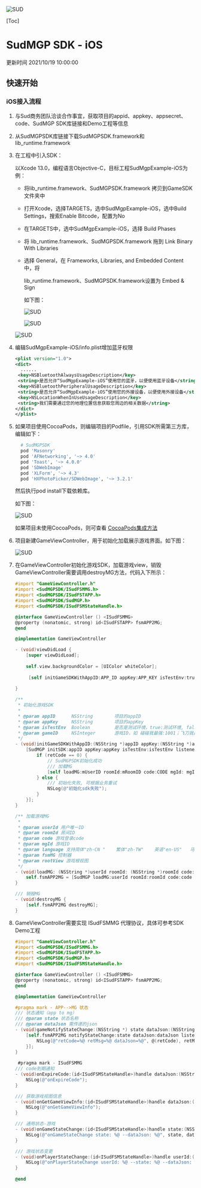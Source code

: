 ![SUD](../Resource/logo.png)

[Toc]

# SudMGP SDK - iOS

更新时间 2021/10/19 10:00:00

## 快速开始

### iOS接入流程

1. 与Sud商务团队洽谈合作事宜，获取项目的appid、appkey、appsecret、code、SudMGP SDK库链接和Demo工程等信息

2. 从SudMGPSDK库链接下载SudMGPSDK.framework和lib_runtime.framework

3. 在工程中引入SDK：

   以Xcode 13.0，编程语言Objective-C，目标工程SudMgpExample-iOS为例：

   - 将lib_runtime.framework、SudMGPSDK.framework 拷贝到GameSDK文件夹中

   - 打开Xcode，选择TARGETS，选中SudMgpExample-iOS，选中Build Settings，搜索Enable Bitcode，配置为No

   - 在TARGETS中，选中SudMgpExample-iOS，选择 Build Phases

   - 将 lib_runtime.framework、SudMGPSDK.framework 拖到 Link Binary With Libraries

   - 选择 General，在 Frameworks, Libraries, and Embedded Content 中，将

     lib_runtime.framework、SudMGPSDK.framework设置为 Embed & Sign

     如下图：

     ![SUD](../Resource/Client/bitcode.png)

     ![SUD](../Resource/Client/target.png)

   ![SUD](../Resource/Client/emed.png)

   

4. 编辑SudMgpExample-iOS/info.plist增加蓝牙权限

   ```xml
   <plist version="1.0">
   <dict>	
     ......
   	<key>NSBluetoothAlwaysUsageDescription</key>
   	<string>是否允许“SudMgpExample-iOS”使用您的蓝牙，以便使用蓝牙设备</string>
   	<key>NSBluetoothPeripheralUsageDescription</key>
   	<string>是否允许“SudMgpExample-iOS”使用您的外接设备，以便使用外接设备</string>
   	<key>NSLocationWhenInUseUsageDescription</key>
   	<string>我们需要通过您的地理位置信息获取您周边的相关数据</string>
   </dict>
   </plist>
   ```

   

5. 如果项目使用CocoaPods，则编辑项目的Podfile，引用SDK所需第三方库，编辑如下：

   ```ruby
     # SudMGPSDK
     pod 'Masonry'
     pod 'AFNetworking', '~> 4.0'
     pod 'Toast', '~> 4.0.0'
     pod 'SDWebImage'
     pod 'XLForm', '~> 4.3'
     pod 'HXPhotoPicker/SDWebImage', '~> 3.2.1'
   ```

   然后执行pod install下载依赖库。

   如下图：

   ![SUD](../Resource/Client/podfile.png)

   如果项目未使用CocoaPods，则可查看 [CocoaPods集成方法](https://cocoapods.org)

6. 项目新建GameViewController，用于初始化加载展示游戏界面。如下图：

   ![SUD](../Resource/Client/file.png)

7. 在GameViewController初始化游戏SDK，加载游戏view，销毁GameViewController需要调用destroyMG方法，代码入下所示：

   ```objective-c
   #import "GameViewController.h"
   #import <SudMGPSDK/ISudFSMMG.h>
   #import <SudMGPSDK/ISudFSTAPP.h>
   #import <SudMGPSDK/SudMGP.h>
   #import <SudMGPSDK/ISudFSMStateHandle.h>
   
   @interface GameViewController () <ISudFSMMG>
   @property (nonatomic, strong) id<ISudFSTAPP> fsmAPP2MG;
   @end
   
   @implementation GameViewController
   
   - (void)viewDidLoad {
       [super viewDidLoad];
       
       self.view.backgroundColor = [UIColor whiteColor];
       
     	[self initGameSDKWithAppID:APP_ID appKey:APP_KEY isTestEnv:true mgID:GAME_ID];
       
   }
   
   /**
    * 初始化游戏SDK
    *
    * @param appID      NSString        项目的appID
    * @param appKey     NSString        项目的appKey
    * @param isTestEnv  Boolean         是否是测试环境，true:测试环境, false:正式环境
    * @param gameID     NSInteger       游戏ID，如 碰碰我最强:1001；飞刀我最强:1002；你画我猜:1003
    */
   - (void)initGameSDKWithAppID:(NSString *)appID appKey:(NSString *)appKey isTestEnv:(Boolean)isTestEnv gameID:(NSInteger)gameID {
       [SudMGP initSDK:appID appKey:appKey isTestEnv:isTestEnv listener:^(int retCode, const NSString *retMsg) {
           if (retCode == 0) {
               // SudMGPSDK初始化成功
               /// 加载MG
               [self loadMG:mUserID roomId:mRoomID code:CODE mgId: mgID language:mLanguage fsmMG:self rootView:self.view];
           } else {
               /// 初始化失败, 可根据业务重试
               NSLog(@"初始化sdk失败");
           }
       }];
   }
   
   /** 加载游戏MG
    *
    * @param userId 用户唯一ID
    * @param roomId 房间ID
    * @param code 游戏登录code
    * @param mgId 游戏ID
    * @param language 支持简体"zh-CN "    繁体"zh-TW"    英语"en-US"   马来"ms-MY"
    * @param fsmMG 控制器
    * @param rootView 游戏根视图
    */
   - (void)loadMG: (NSString *)userId roomId: (NSString *)roomId code: (NSString *)code mgId: (int)mgId language: (NSString *)language fsmMG:(id)fsmMG rootView: (UIView*)rootView {
       self.fsmAPP2MG = [SudMGP loadMG:userId roomId:roomId code:code mgId:mgId language:language fsmMG:fsmMG rootView:rootView];
   }
   
   /// 销毁MG
   - (void)destroyMG {
       [self.fsmAPP2MG destroyMG];
   }
   ```

   

8. GameViewController需要实现 ISudFSMMG 代理协议，具体可参考SDK Demo工程

   ```objective-c
   #import "GameViewController.h"
   #import <SudMGPSDK/ISudFSMMG.h>
   #import <SudMGPSDK/ISudFSTAPP.h>
   #import <SudMGPSDK/SudMGP.h>
   #import <SudMGPSDK/ISudFSMStateHandle.h>
   
   @interface GameViewController () <ISudFSMMG>
   @property (nonatomic, strong) id<ISudFSTAPP> fsmAPP2MG;
   @end
   
   @implementation GameViewController
   
   #pragma mark - APP-->MG 状态
   /// 状态通知（app to mg）
   /// @param state 状态名称
   /// @param dataJson 需传递的json
   - (void)gameNotifyStateChange:(NSString *) state dataJson:(NSString*) dataJson {
       [self.fsmAPP2MG notifyStateChange:state dataJson:dataJson listener:^(int retCode, const NSString *retMsg, const NSString *dataJson) {
           NSLog(@"retCode=%@ retMsg=%@ dataJson=%@", @(retCode), retMsg, dataJson);
       }];
   }
     
    #pragma mark - ISudFSMMG
   /// code到期通知
   - (void)onExpireCode:(id<ISudFSMStateHandle>)handle dataJson:(NSString *)dataJson {
       NSLog(@"onExpireCode");
   }
   
   /// 获取游戏视图信息
   - (void)onGetGameViewInfo:(id<ISudFSMStateHandle>)handle dataJson:(NSString *)dataJson {
       NSLog(@"onGetGameViewInfo");
   }
   
   /// 通用状态-游戏
   - (void)onGameStateChange:(id<ISudFSMStateHandle>)handle state:(NSString *)state dataJson:(NSString *)dataJson {
       NSLog(@"onGameStateChange state: %@ --dataJson: %@", state, dataJson);
   }
   
   /// 游戏状态变更
   - (void)onPlayerStateChange:(id<ISudFSMStateHandle>)handle userId:(NSString *)userId state:(NSString *)state dataJson:(NSString *)dataJson {
       NSLog(@"onPlayerStateChange userId: %@ --state: %@ --dataJson: %@", userId, state, dataJson);
   }
     
   @end
   ```

   